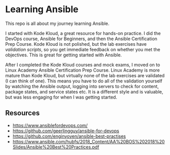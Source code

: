 # Learning Ansible
This repo is all about my journey learning Ansible.

I started with Kode Kloud, a great resource for hands-on practice. I did the DevOps course, Ansible for Beginners, and then the Ansible Certification Prep Course. Kode Kloud is not polished, but the lab exercises have *validation scripts*, so you get immediate feedback on whether you met the objectives. This is great for getting started with Ansible.

After I completed the Kode Kloud courses and mock exams, I moved on to Linux Academy Ansible Certification Prep Course. Linux Academy is more mature than Kode Kloud, but virtually none of the lab exercises are validated (I can think of one). This means you have to do all of the validation yourself by watching the Ansible output, logging into servers to check for content, package states, and service states etc. It is a different style and is valuable, but was less engaging for when I was getting started.

## Resources
* https://www.ansiblefordevops.com/
* https://github.com/geerlingguy/ansible-for-devops
* https://github.com/enginyoyen/ansible-best-practises
* https://www.ansible.com/hubfs/2018_Content/AA%20BOS%202018%20Slides/Ansible%20Best%20Practices.pdf